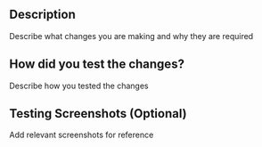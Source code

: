 ## Description
Describe what changes you are making and why they are required

## How did you test the changes?
Describe how you tested the changes

## Testing Screenshots (Optional)
Add relevant screenshots for reference